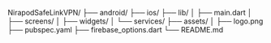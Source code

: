 NirapodSafeLinkVPN/
├── android/
├── ios/
├── lib/
│   ├── main.dart
│   ├── screens/
│   ├── widgets/
│   └── services/
├── assets/
│   ├── logo.png
├── pubspec.yaml
├── firebase_options.dart
└── README.md